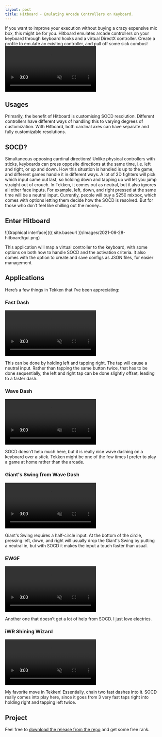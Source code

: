 ```yaml
---
layout: post  
title: Hitboard - Emulating Arcade Controllers on Keyboard.  
---
```


If you want to improve your execution without buying a crazy expensive mix box, this might be for you. Hitboard emulates arcade controllers on your keyboard through keyboard hooks and a virtual DirectX controller. Create a profile to emulate an existing controller, and pull off some sick combos!
<video autoplay="autoplay" loop="loop" muted display="block">  
  <source src="https://antikrem.github.io/images/2021-06-28-hitboard/coolcombo.mp4" type="video/mp4">  
</video>

## Usages

Primarily, the benefit of Hitboard is customising SOCD resolution. Different controllers have different ways of handling this to varying degrees of customization. With Hitboard, both cardinal axes can have separate and fully customizable resolutions.

## SOCD?

Simultaneous opposing cardinal directions! Unlike physical controllers with sticks, keyboards can press opposite directions at the same time, i.e. left and right, or up and down. How this situation is handled is up to the game, and different games handle it in different ways. A lot of 2D fighters will pick which input came out last, so holding down and tapping up will let you jump straight out of crouch. In Tekken, it comes out as neutral, but it also ignores all other face inputs. For example, left, down, and right pressed at the same time will be a neutral input. Currently, people will buy a $250 mixbox, which comes with options letting them decide how the SOCD is resolved. But for those who don’t feel like shilling out the money...

## Enter Hitboard

![Graphical interface]({{ site.baseurl }}/images/2021-06-28-hitboard/gui.png)

This application will map a virtual controller to the keyboard, with some options on both how to handle SOCD and the activation criteria. It also comes with the option to create and save configs as JSON files, for easier management.

## Applications

Here’s a few things in Tekken that I’ve been appreciating:

### Fast Dash

<video autoplay="autoplay" loop="loop" muted display="block">  
  <source src="https://antikrem.github.io/images/2021-06-28-hitboard/insatantdash.mp4" type="video/mp4">  
</video>

This can be done by holding left and tapping right. The tap will cause a neutral input. Rather than tapping the same button twice, that has to be done sequentially, the left and right tap can be done slightly offset, leading to a faster dash.

### Wave Dash

<video autoplay="autoplay" loop="loop" muted display="block">  
  <source src="https://antikrem.github.io/images/2021-06-28-hitboard/wavedash.mp4" type="video/mp4">  
</video>

SOCD doesn’t help much here, but it is really nice wave dashing on a keyboard over a stick. Tekken might be one of the few times I prefer to play a game at home rather than the arcade.

### Giant's Swing from Wave Dash

<video autoplay="autoplay" loop="loop" muted display="block">  
  <source src="https://antikrem.github.io/images/2021-06-28-hitboard/giantsswing.mp4" type="video/mp4">  
</video>

Giant's Swing requires a half-circle input. At the bottom of the circle, pressing left, down, and right will usually drop the Giant's Swing by putting a neutral in, but with SOCD it makes the input a touch faster than usual.

### EWGF

<video autoplay="autoplay" loop="loop" muted display="block">  
  <source src="https://antikrem.github.io/images/2021-06-28-hitboard/ewgf.mp4" type="video/mp4">  
</video>

Another one that doesn’t get a lot of help from SOCD. I just love electrics.

### iWR Shining Wizard

<video autoplay="autoplay" loop="loop" muted display="block">  
  <source src="https://antikrem.github.io/images/2021-06-28-hitboard/instantshiningwizard.mp4" type="video/mp4">  
</video>

My favorite move in Tekken! Essentially, chain two fast dashes into it. SOCD really comes into play here, since it goes from 3 very fast taps right into holding right and tapping left twice.

## Project

Feel free to [download the release from the repo](https://github.com/antikrem/fraps_frametime_analysis) and get some free rank.
